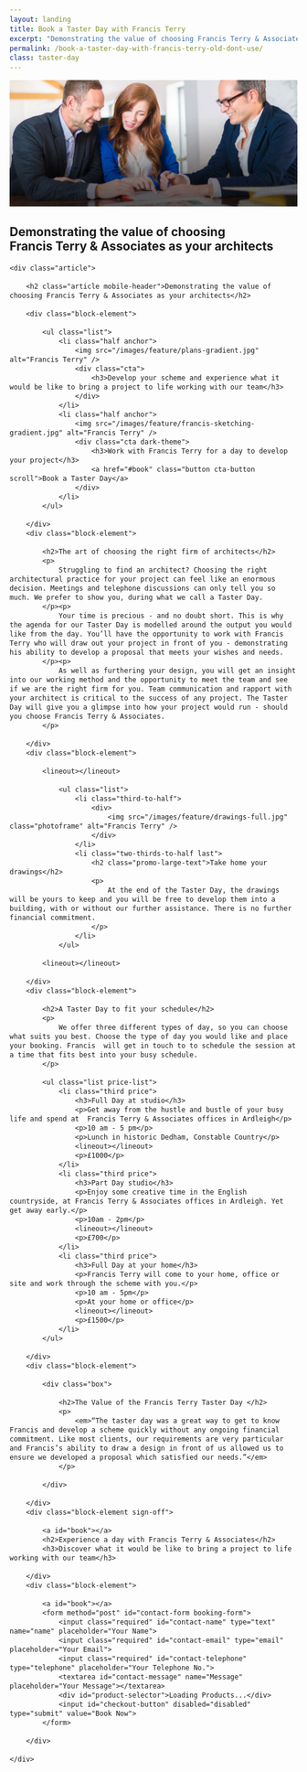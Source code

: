 ```yaml
---
layout: landing
title: Book a Taster Day with Francis Terry
excerpt: "Demonstrating the value of choosing Francis Terry & Associates as your architects."
permalink: /book-a-taster-day-with-francis-terry-old-dont-use/
class: taster-day
---
```


<div class="title-area">
	<img src="/images/feature/taster-day-hero-gradient.jpg" class="landing-hero" alt="Francis Terry" />
	<h2 class="article desktop-header">Demonstrating the value of choosing <br />Francis Terry & Associates as your architects</h2>
</div>

<div class="wrapper">

	<div class="article">
	
		<h2 class="article mobile-header">Demonstrating the value of choosing Francis Terry & Associates as your architects</h2>
	
		<div class="block-element">

			<ul class="list">
				<li class="half anchor">
					<img src="/images/feature/plans-gradient.jpg" alt="Francis Terry" />
					<div class="cta">
						<h3>Develop your scheme and experience what it would be like to bring a project to life working with our team</h3>
					</div>
				</li>
				<li class="half anchor">
					<img src="/images/feature/francis-sketching-gradient.jpg" alt="Francis Terry" />
					<div class="cta dark-theme">
						<h3>Work with Francis Terry for a day to develop your project</h3>
						<a href="#book" class="button cta-button scroll">Book a Taster Day</a>
					</div>
				</li>
			</ul>
			
		</div>
		<div class="block-element">

			<h2>The art of choosing the right firm of architects</h2>
			<p>
				Struggling to find an architect? Choosing the right architectural practice for your project can feel like an enormous decision. Meetings and telephone discussions can only tell you so much. We prefer to show you, during what we call a Taster Day.
			</p><p>
				Your time is precious - and no doubt short. This is why the agenda for our Taster Day is modelled around the output you would  like from the day. You’ll have the opportunity to work with Francis Terry who will draw out your project in front of you - demonstrating his ability to develop a proposal that meets your wishes and needs. 
			</p><p>
				As well as furthering your design, you will get an insight into our working method and the opportunity to meet the team and see if we are the right firm for you. Team communication and rapport with your architect is critical to the success of any project. The Taster Day will give you a glimpse into how your project would run - should you choose Francis Terry & Associates. 
			</p>
			
		</div>
		<div class="block-element">
		
			<lineout></lineout>

				<ul class="list">
					<li class="third-to-half">
						<div>
							<img src="/images/feature/drawings-full.jpg" class="photoframe" alt="Francis Terry" />
						</div>
					</li>
					<li class="two-thirds-to-half last">
						<h2 class="promo-large-text">Take home your drawings</h2>
						<p>
							At the end of the Taster Day, the drawings will be yours to keep and you will be free to develop them into a building, with or without our further assistance. There is no further financial commitment.
						</p>
					</li>
				</ul>
		
			<lineout></lineout>
			
		</div>
		<div class="block-element">

			<h2>A Taster Day to fit your schedule</h2>
			<p>
				We offer three different types of day, so you can choose what suits you best. Choose the type of day you would like and place your booking. Francis  will get in touch to to schedule the session at a time that fits best into your busy schedule. 
			</p>

			<ul class="list price-list">
				<li class="third price">
					<h3>Full Day at studio</h3>
					<p>Get away from the hustle and bustle of your busy life and spend at  Francis Terry & Associates offices in Ardleigh</p>
					<p>10 am - 5 pm</p>
					<p>Lunch in historic Dedham, Constable Country</p>
					<lineout></lineout>
					<p>£1000</p>
				</li>
				<li class="third price">
					<h3>Part Day studio</h3>
					<p>Enjoy some creative time in the English countryside, at Francis Terry & Associates offices in Ardleigh. Yet get away early.</p>
					<p>10am - 2pm</p>
					<lineout></lineout>
					<p>£700</p>
				</li>
				<li class="third price">
					<h3>Full Day at your home</h3>
					<p>Francis Terry will come to your home, office or site and work through the scheme with you.</p>
					<p>10 am - 5pm</p>
					<p>At your home or office</p>
					<lineout></lineout>
					<p>£1500</p>
				</li>
			</ul>
			
		</div>
		<div class="block-element">
		
			<div class="box">

				<h2>The Value of the Francis Terry Taster Day </h2>
				<p>
					<em>“The taster day was a great way to get to know Francis and develop a scheme quickly without any ongoing financial commitment. Like most clients, our requirements are very particular and Francis’s ability to draw a design in front of us allowed us to ensure we developed a proposal which satisfied our needs.”</em>
				</p>
				
			</div>
			
		</div>
		<div class="block-element sign-off">
			
			<a id="book"></a>
			<h2>Experience a day with Francis Terry & Associates</h2>
			<h3>Discover what it would be like to bring a project to life working with our team</h3>
			
		</div>
		<div class="block-element">
	
			<a id="book"></a>
			<form method="post" id="contact-form booking-form">
			    <input class="required" id="contact-name" type="text" name="name" placeholder="Your Name">
			    <input class="required" id="contact-email" type="email" placeholder="Your Email">
				<input class="required" id="contact-telephone" type="telephone" placeholder="Your Telephone No.">
			    <textarea id="contact-message" name="Message" placeholder="Your Message"></textarea>
				<div id="product-selector">Loading Products...</div>
			    <input id="checkout-button" disabled="disabled" type="submit" value="Book Now">
			</form>
			
		</div>
	
	</div>
	
</div>

<script type="text/javascript">
    var api_url = '{{ site.data.api.url | default: "https://ftanda.co.uk/api" }}';
    var api_stripe_key = '{{ site.data.api.stripe_key | pk_test_UeSvUeIabOSxYzN6b4QejXoi }}';
</script>
<script src="https://checkout.stripe.com/checkout.js"></script>
<script src="/js/stripe/index.js?{{ site.time | date: '%s%N' }}" type="text/javascript"></script>